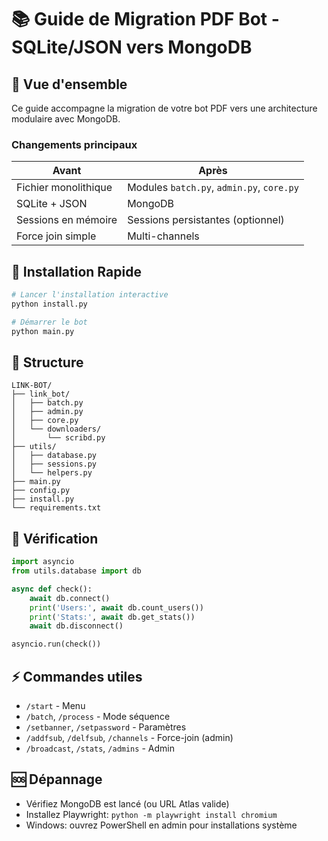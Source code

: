 # 📚 Guide de Migration PDF Bot - SQLite/JSON vers MongoDB

## 🎯 Vue d'ensemble

Ce guide accompagne la migration de votre bot PDF vers une architecture modulaire avec MongoDB.

### Changements principaux

| Avant | Après |
|-------|-------|
| Fichier monolithique | Modules `batch.py`, `admin.py`, `core.py` |
| SQLite + JSON | MongoDB |
| Sessions en mémoire | Sessions persistantes (optionnel) |
| Force join simple | Multi-channels |

## 🚀 Installation Rapide

```bash
# Lancer l'installation interactive
python install.py

# Démarrer le bot
python main.py
```

## 📁 Structure

```
LINK-BOT/
├── link_bot/
│   ├── batch.py
│   ├── admin.py
│   ├── core.py
│   └── downloaders/
│       └── scribd.py
├── utils/
│   ├── database.py
│   ├── sessions.py
│   └── helpers.py
├── main.py
├── config.py
├── install.py
└── requirements.txt
```

## 🔄 Vérification

```python
import asyncio
from utils.database import db

async def check():
    await db.connect()
    print('Users:', await db.count_users())
    print('Stats:', await db.get_stats())
    await db.disconnect()

asyncio.run(check())
```

## ⚡ Commandes utiles

- `/start` - Menu
- `/batch`, `/process` - Mode séquence
- `/setbanner`, `/setpassword` - Paramètres
- `/addfsub`, `/delfsub`, `/channels` - Force-join (admin)
- `/broadcast`, `/stats`, `/admins` - Admin

## 🆘 Dépannage

- Vérifiez MongoDB est lancé (ou URL Atlas valide)
- Installez Playwright: `python -m playwright install chromium`
- Windows: ouvrez PowerShell en admin pour installations système
